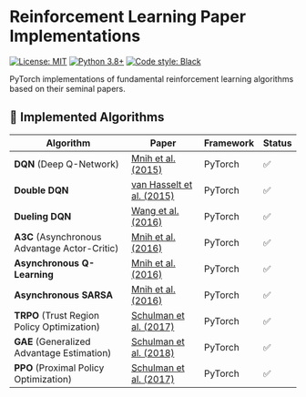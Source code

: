 # Reinforcement Learning Paper Implementations

[![License: MIT](https://img.shields.io/badge/License-MIT-yellow.svg)](https://opensource.org/licenses/MIT)
[![Python 3.8+](https://img.shields.io/badge/Python-3.8%2B-blue.svg)](https://www.python.org/)
[![Code style: Black](https://img.shields.io/badge/code%20style-black-000000.svg)](https://github.com/psf/black)

PyTorch implementations of fundamental reinforcement learning algorithms based on their seminal papers.

## 📜 Implemented Algorithms

| Algorithm | Paper | Framework | Status |
|-----------|-------|-----------|--------|
| **DQN** (Deep Q-Network) | [Mnih et al. (2015)](https://www.nature.com/articles/nature14236) | PyTorch | ✅ |
| **Double DQN** | [van Hasselt et al. (2015)](https://arxiv.org/abs/1509.06461) | PyTorch | ✅ |
| **Dueling DQN** | [Wang et al. (2016)](https://arxiv.org/abs/1511.06581) | PyTorch | ✅ |
| **A3C** (Asynchronous Advantage Actor-Critic) | [Mnih et al. (2016)](https://arxiv.org/abs/1602.01783) | PyTorch | ✅ |
| **Asynchronous Q-Learning** | [Mnih et al. (2016)](https://arxiv.org/abs/1602.01783) | PyTorch | ✅ |
| **Asynchronous SARSA** | [Mnih et al. (2016)](https://arxiv.org/abs/1602.01783) | PyTorch | ✅ |
| **TRPO** (Trust Region Policy Optimization) | [Schulman et al. (2017)](https://arxiv.org/pdf/1502.05477) | PyTorch | ✅ |
| **GAE** (Generalized Advantage Estimation) | [Schulman et al. (2018)](https://arxiv.org/pdf/1506.02438) | PyTorch | ✅ |
| **PPO** (Proximal Policy Optimization) | [Schulman et al. (2017)](https://arxiv.org/pdf/1707.06347) | PyTorch | ✅ |



